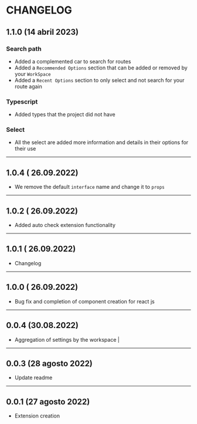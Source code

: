 # CHANGELOG

## 1.1.0 (14 abril 2023)

### Search path

- Added a complemented car to search for routes
- Added a `Recommended Options` section that can be added or removed by your `WorkSpace`
- Added a `Recent Options` section to only select and not search for your route again

### Typescript

- Added types that the project did not have

### Select

- All the select are added more information and details in their options for their use

---

## 1.0.4 ( 26.09.2022)

- We remove the default `interface` name and change it to `props`

---

## 1.0.2 ( 26.09.2022)

- Added auto check extension functionality

---

## 1.0.1 ( 26.09.2022)

- Changelog

---

## 1.0.0 ( 26.09.2022)

- Bug fix and completion of component creation for react js

---

## 0.0.4 (30.08.2022)

- Aggregation of settings by the workspace |

---

## 0.0.3 (28 agosto 2022)

- Update readme

---

## 0.0.1 (27 agosto 2022)

- Extension creation

